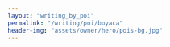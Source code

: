 ```yaml
---
layout: "writing_by_poi"
permalink: "/writing/poi/boyaca"
header-img: "assets/owner/hero/pois-bg.jpg"
---
```

